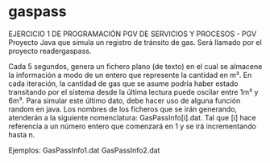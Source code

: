 # gaspass

EJERCICIO 1 DE PROGRAMACIÓN PGV DE SERVICIOS Y PROCESOS - PGV
Proyecto Java que simula un registro de tránsito de gas. Será llamado por el proyecto readergaspass.

Cada 5 segundos, genera un fichero plano (de texto) en el cual se almacene la información a modo de un entero que represente la cantidad en m³. 
En cada iteración, la cantidad de gas que se asume podría haber estado transitando por el sistema desde la última lectura puede oscilar entre 1m³ y 6m³. 
Para simular este último dato, debe hacer uso de alguna función random en java.
Los nombres de los ficheros que se irán generando, atenderán a la siguiente nomenclatura: GasPassInfo[i].dat. Tal que [i] hace referencia a un número entero que
comenzará en 1 y se irá incrementando hasta n. 

Ejemplos:
GasPassInfo1.dat
GasPassInfo2.dat
